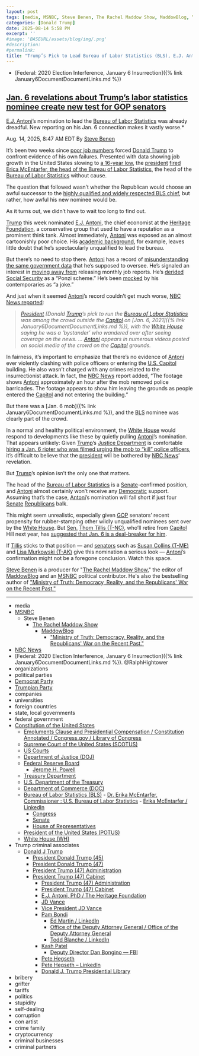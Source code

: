 ```yaml
---
layout: post
tags: [media, MSNBC, Steve Benen, The Rachel Maddow Show, MaddowBlog, “Ministry of Truth –  Democracy Reality and the Republicans’ War on the Recent Past.”, NBC News, Federal –  2020 Election Interference January 6 Insurrection. @RalphHightower, organizations, political parties, Democrat Party, Trumpian Party, companies, universities, foreign countries, state local governments, federal government, Constitution of the United States, Emoluments Clause and Presidential Compensation / Constitution Annotated / Congress.gov / Library of Congress, Supreme Court of the United States (SCOTUS), US Courts, Department of Justice (DOJ), Federal Reserve Board, Jerome H. Powell, Treasury Department, U.S. Department of the Treasury, Department of Commerce (DOC), Bureau of Labor Statistics (BLS), Congress, Senate, House of Representatives, President of the United States (POTUS), White House (WH), Trump criminal associates, Donald J Trump, President Donald Trump (45), President Donald Trump (47), President Trump (47) Administration, President Trump (47) Cabinet, President Trump (47) Administration, President Trump (47) Cabinet, E.J. Antoni PhD / The Heritage Foundation, JD Vance, Vice President JD Vance, Pam Bondi, Ed Martin / LinkedIn, Office of the Deputy Attorney General / Office of the Deputy Attorney General, Todd Blanche / LinkedIn, Kash Patel, Deputy Director Dan Bongino — FBI, Pete Hegseth, Pete Hegseth – LinkedIn, Donald J. Trump Presidential Library, bribery, grifter, tariffs, politics, stupidity, self-dealing, corruption, con artist, crime family, cryptocurrency, criminal businesses, criminal partners]
categories: [Donald Trump]
date: 2025-08-14 5:58 PM
excerpt: ''
#image: 'BASEURL/assets/blog/img/.png'
#description:
#permalink:
title: "Trump’s Pick to Lead Bureau of Labor Statistics (BLS), E.J. Antoni, Was in the January 6 Mob"
---
```


- [Federal: 2020 Election Interference, January 6 Insurrection]({% link January6DocumentDocumentLinks.md %})

## [Jan. 6 revelations about Trump’s labor statistics nominee create new test for GOP senators](https://www.msnbc.com/rachel-maddow-show/maddowblog/jan-6-revelations-trumps-labor-statistics-nominee-create-new-test-gop-rcna224959)

[E.J. Antoni](https://www.heritage.org/staff/ej-antoni-phd)’s nomination to lead the [Bureau of Labor Statistics](https://www.bls.gov/) was already dreadful. New reporting on his Jan. 6 connection makes it vastly worse.*

Aug. 14, 2025, 8:47 AM EDT
By [Steve Benen](https://www.msnbc.com/author/steve-benen-ncpn433601)

It’s been two weeks since [poor job numbers](https://www.msnbc.com/rachel-maddow-show/maddowblog/us-job-growth-turns-cold-trumps-agenda-takes-toll-economy-rcna222448) forced [Donald Trump](https://www.donaldjtrump.com/) to confront evidence of his own failures. Presented with data showing job growth in the United States slowing to [a 16-year low](https://www.msnbc.com/rachel-maddow-show/maddowblog/us-job-growth-turns-cold-trumps-agenda-takes-toll-economy-rcna222448), the [president](https://www.whitehouse.gov/) [fired Erica McEntarfer, the head of the Bureau of Labor Statistics](https://www.msnbc.com/rachel-maddow-show/maddowblog/trump-responds-failure-create-jobs-firing-us-labor-statistics-chief-rcna222532), the head of the [Bureau of Labor Statistics](https://www.bls.gov/) without cause.

The question that followed wasn’t whether the Republican would choose an awful successor to the [highly qualified and widely respected BLS chief](https://www.msnbc.com/rachel-maddow-show/maddowblog/trump-responds-failure-create-jobs-firing-us-labor-statistics-chief-rcna222532), but rather, how awful his new nominee would be.

As it turns out, we didn’t have to wait too long to find out.

[Trump](https://www.donaldjtrump.com/) this week nominated [E.J. Antoni](https://www.heritage.org/staff/ej-antoni-phd), the chief economist at the [Heritage Foundation](https://www.heritage.org/), a conservative group that used to have a reputation as a prominent think tank. Almost immediately, [Antoni](https://www.heritage.org/staff/ej-antoni-phd) was exposed as an almost cartoonishly poor choice. His [academic background](https://www.wsj.com/politics/policy/ej-antoni-who-bls-44f73217?mod=hp_lead_pos1), for example, leaves little doubt that he’s spectacularly unqualified to lead the bureau.

But there’s no need to stop there. [Antoni](https://www.heritage.org/staff/ej-antoni-phd) has a record of [misunderstanding the same government data](https://www.nytimes.com/2025/08/12/business/trump-bls-ej-antoni.html) that he’s supposed to oversee. He’s signaled an interest in [moving away from](https://www.msnbc.com/rachel-maddow-show/maddowblog/cooking-books-hiding-books-team-trump-puts-access-jobs-data-doubt-rcna224693) releasing monthly job reports. He’s [derided Social Security](https://www.mediamatters.org/social-security/trumps-bls-commissioner-nominee-ej-antoni-calls-social-security-ponzi-scheme) as a “Ponzi scheme.” He’s been [mocked](https://x.com/GaryWinslett/status/1955074525546053778) by his contemporaries as “a joke.”

And just when it seemed [Antoni](https://www.heritage.org/staff/ej-antoni-phd)’s record couldn’t get much worse, [NBC News reported](https://www.nbcnews.com/politics/justice-department/trump-bureau-labor-statistics-nominee-ej-antoni-jan-6-bystander-rcna224645):

> *[President](https://www.whitehouse.gov/) [Donald [Trump](https://www.donaldjtrump.com/)’s pick to run the [Bureau of Labor Statistics](https://www.bls.gov/) was among the crowd outside the [Capitol](https://www.uscp.gov/) on [Jan. 6, 2021]({% link January6DocumentDocumentLinks.md %}), with the [White House](https://www.whitehouse.gov/) saying he was a ‘bystander’ who wandered over after seeing coverage on the news. ... [Antoni](https://www.heritage.org/staff/ej-antoni-phd) appears in numerous videos posted on social media of the crowd on the [Capitol](https://www.uscp.gov/) grounds.*

In fairness, it’s important to emphasize that there’s no evidence of [Antoni](https://www.heritage.org/staff/ej-antoni-phd) ever violently clashing with police officers or entering the [U.S. Capitol](https://www.uscp.gov/) building. He also wasn’t charged with any crimes related to the insurrectionist attack. In fact, the [NBC News](https://www.nbcnews.com/) report added, “The footage shows [Antoni](https://www.heritage.org/staff/ej-antoni-phd) approximately an hour after the mob removed police barricades. The footage appears to show him leaving the grounds as people entered the [Capitol](https://www.uscp.gov/) and not entering the building.”

But there was a [Jan. 6 mob]({% link January6DocumentDocumentLinks.md %}), and the [BLS](https://www.bls.gov/) nominee was clearly part of the crowd.

In a normal and healthy political environment, the [White House](https://www.whitehouse.gov/) would respond to developments like these by quietly pulling [Antoni](https://www.heritage.org/staff/ej-antoni-phd)’s nomination. That appears unlikely: Given [Trump](https://www.donaldjtrump.com/)’s [Justice Department](https://www.justice.gov/) is comfortable [hiring a Jan. 6 rioter who was filmed urging the mob to “kill” police officers](https://www.msnbc.com/rachel-maddow-show/maddowblog/new-video-shows-justice-dept-official-urging-jan-6-rioters-kill-police-rcna223826), it’s difficult to believe that the [president](https://www.whitehouse.gov/) will be bothered by [NBC News](https://www.nbcnews.com/)’ revelation.

But [Trump](https://www.donaldjtrump.com/)’s opinion isn’t the only one that matters.

The head of the [Bureau of Labor Statistics](https://www.bls.gov/) is a [Senate](https://www.senate.gov/)-confirmed position, and [Antoni](https://www.heritage.org/staff/ej-antoni-phd) almost certainly won’t receive any [Democratic](https://www.democrats.org/) support. Assuming that’s the case, [Antoni](https://www.heritage.org/staff/ej-antoni-phd)’s nomination will fall short if just four [Senate](https://www.senate.gov/) [Republicans](https://www.gop.com/) balk.

This might seem unrealistic, especially given [GOP](https://www.gop.com/) senators’ recent propensity for rubber-stamping other wildly unqualified nominees sent over by the [White House](https://www.whitehouse.gov/). But [Sen.](https://www.senate.gov/) [Thom Tillis (T-NC)](https://www.tillis.senate.gov/), who’ll retire from [Capitol](https://www.uscp.gov/) Hill next year, has [suggested that Jan. 6 is a deal-breaker for him](https://www.politico.com/live-updates/2025/07/09/congress/tillis-has-a-warning-for-trump-00445968).

If [Tillis](https://www.tillis.senate.gov/) sticks to that position — and [senators](https://www.senate.gov/) such as [Susan Collins (T-ME)](https://www.collins.senate.gov/) and [Lisa Murkowski (T-AK)](https://www.murkowski.senate.gov/) give this nomination a serious look — [Antoni](https://www.heritage.org/staff/ej-antoni-phd)’s confirmation might not be a foregone conclusion. Watch this space.

[Steve Benen](https://www.msnbc.com/author/steve-benen-ncpn433601) is a producer for "[The Rachel Maddow Show](https://www.msnbc.com/rachel-maddow-show)," the editor of [MaddowBlog](https://www.msnbc.com/rachel-maddow-show) and an [MSNBC](https://www.msnbc.com/) political contributor. He's also the bestselling author of ["Ministry of Truth: Democracy, Reality, and the Republicans' War on the Recent Past."](https://www.harpercollins.com/products/ministry-of-truth-steve-benen)

----
- media
- [MSNBC](https://www.msnbc.com/)
    - Steve Benen
        - [The Rachel Maddow Show](https://www.msnbc.com/rachel-maddow-show)
            - [MaddowBlog](https://www.msnbc.com/rachel-maddow-show) 
                - ["Ministry of Truth: Democracy, Reality, and the Republicans' War on the Recent Past."](https://www.harpercollins.com/products/ministry-of-truth-steve-benen)
- [NBC News](https://www.nbcnews.com/)
- [Federal: 2020 Election Interference, January 6 Insurrection]({% link January6DocumentDocumentLinks.md %}). @RalphHightower 
- organizations 
- political parties
- [Democrat Party](https://www.democrats.org/)
- [Trumpian Party](https://www.gop.com/) 
- companies 
- universities 
- foreign countries 
- state, local governments 
- federal government
- [Constitution of the United States](https://constitution.congress.gov/)
    - [Emoluments Clause and Presidential Compensation / Constitution Annotated / Congress.gov / Library of Congress](https://constitution.congress.gov/browse/essay/artII-S1-C7-1/ALDE_00000233/)
    - [Supreme Court of the United States (SCOTUS)](https://www.supremecourt.gov/)
    - [US Courts](https://www.uscourts.gov/)
    - [Department of Justice (DOJ)](https://www.justice.gov/)
    - [Federal Reserve Board](https://www.federalreserve.gov/)
        - [Jerome H. Powell](https://www.federalreserve.gov/aboutthefed/bios/board/powell.htm)
    - [Treasury Department](https://home.treasury.gov/)
    - [U.S. Department of the Treasury](https://home.treasury.gov/)
    - [Department of Commerce (DOC)](https://www.commerce.gov/)
    - [Bureau of Labor Statistics (BLS)](https://www.bls.gov/)
            - [Dr. Erika McEntarfer, Commissioner : U.S. Bureau of Labor Statistics](https://www.bls.gov/bls/senior_staff/mcentarfer.htm)
            - [Erika McEntarfer / LinkedIn](https://www.linkedin.com/in/erika-mcentarfer-b61579311/)
        - [Congress](https://www.congress.gov/)
        - [Senate](https://www.senate.gov/)
        - [House of Representatives](https://www.house.gov/)
    - [President of the United States (POTUS)](https://www.whitehouse.gov/)
    - [White House (WH)](https://www.whitehouse.gov/)
- Trump criminal associates 
    - [Donald J Trump](https://www.donaldjtrump.com/)
         - [President Donald Trump (45)](https://trumpwhitehouse.archives.gov/)
        - [President Donald Trump (47)](https://www.whitehouse.gov/administration/donald-j-trump/)
        - [President Trump (47) Administration](https://www.whitehouse.gov/administration/)
        - [President Trump (47) Cabinet](https://www.whitehouse.gov/administration/the-cabinet/)
            - [President Trump (47) Administration](https://www.whitehouse.gov/administration/)
            - [President Trump (47) Cabinet](https://www.whitehouse.gov/administration/the-cabinet/)
            - [E.J. Antoni, PhD / The Heritage Foundation](https://www.heritage.org/staff/ej-antoni-phd)
            - [JD Vance](https://www.linkedin.com/in/jd-vance-770a9047/)
            - [Vice President JD Vance](https://www.whitehouse.gov/administration/jd-vance/)
            - [Pam Bondi](https://www.justice.gov/ag/staff-profile/meet-attorney-general)
                - [Ed Martin / LinkedIn](https://www.linkedin.com/in/edmartinjr/)
                - [Office of the Deputy Attorney General / Office of the Deputy Attorney General](https://www.justice.gov/dag)
                - [Todd Blanche / LinkedIn](https://www.linkedin.com/in/toddblanche/)
            - [Kash Patel](https://www.fbi.gov/about/leadership-and-structure/director-patel)
                - [Deputy Director Dan Bongino — FBI](https://www.fbi.gov/about/leadership-and-structure/deputy-director-dan-bongino)
            - [Pete Hegseth](https://www.defense.gov/About/Biographies/Biography/Article/4040890/hon-pete-hegseth/)
            - [Pete Hegseth – LinkedIn](https://www.linkedin.com/in/petehegseth/)
            - [Donald J. Trump Presidential Library](http://www.trumplibrary.gov/)
- bribery 
- grifter
- tariffs
- politics
- stupidity
- self-dealing
- corruption
- con artist 
- crime family 
- cryptocurrency 
- criminal businesses
- criminal partners